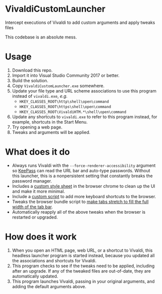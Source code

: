 
# VivaldiCustomLauncher
Intercept executions of Vivaldi to add custom arguments and apply tweaks files

This codebase is an absolute mess.

# Usage
1. Download this repo.
1. Import it into Visual Studio Community 2017 or better.
1. Build the solution.
1. Copy `VivaldiCustomLauncher.exe` somewhere.
1. Update your file type and URL scheme associations to use this program instead of `vivaldi.exe`, *e.g.*
    - `HKEY_CLASSES_ROOT\http\shell\open\command`
    - `HKEY_CLASSES_ROOT\https\shell\open\command`
    - `HKEY_CLASSES_ROOT\VivaldiHTM.*\shell\open\command`
1. Update any shortcuts to `vivaldi.exe` to refer to this program instead, for example, shortcuts in the Start Menu.
1. Try opening a web page.
1. Tweaks and arguments will be applied.

# What does it do
- Always runs Vivaldi with the  `--force-renderer-accessibility` argument so [KeePass](https://keepass.info/) can read the URL bar and auto-type passwords. Without this launcher, this is a nonpersistent setting that constantly breaks the password manager.
- Includes a [custom style sheet](https://gist.github.com/Aldaviva/9fbe321331b7f80786a371e0fd4bcfaf#file-style-custom-css) in the browser chrome to clean up the UI and make it more minimal.
- Include a [custom script](https://gist.github.com/Aldaviva/9fbe321331b7f80786a371e0fd4bcfaf#file-scripts-custom-js) to add more keyboard shortcuts to the browser.
- Tweaks the browser bundle script to [make tabs stretch to fill the full width of the tab bar](https://gist.github.com/Aldaviva/39e4472ab7a5ee50473de74df826d928).
- Automatically reapply all of the above tweaks when the browser is restarted or upgraded.

# How does it work
1. When you open an HTML page, web URL, or a shortcut to Vivaldi, this headless launcher program is started instead, because you updated all the associations and shortcuts for Vivaldi.
1. This program checks to see if the tweaks need to be applied, including after an upgrade. If any of the tweaked files are out-of-date, they are automatically updated.
1. This program launches Vivaldi, passing in your original arguments, and adding the default arguments above.
